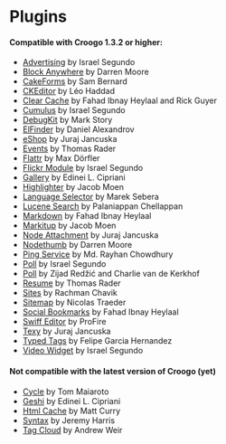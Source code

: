 # Plugins

#### Compatible with Croogo 1.3.2 or higher:

* [Advertising](http://github.com/chroposnos/Advertising-Croogo-Plugin "Manages ads (creation, monitoring). Every ad can redirect to a given URL and may register click counting.") by Israel Segundo
* [Block Anywhere](https://github.com/firecreek/BlockAnywhere "Put a block anywhere in Croogo") by Darren Moore
* [CakeForms](https://github.com/shihab-alain/croogo-cakeforms/ "An easy to use form plugin inspired by the amazing Cforms plugin for Wordpress.") by Sam Bernard
* [CKEditor](http://github.com/Scoup/geecktec_ckeditor) by Léo Haddad
* [Clear Cache](https://github.com/fahad19/clear_cache "CakePHP plugin/shell for deleting cache files") by Fahad  Ibnay Heylaal and Rick Guyer
* [Cumulus](http://github.com/chroposnos/cumulus "Creates and displays a block with a 3d tag cloud. It takes all the tags of the nodes.") by Israel Segundo
* [DebugKit](http://github.com/fahad19/debug_kit "Provides a debugging toolbar and enhanced debugging tools for CakePHP applications.") by Mark Story
* [ElFinder](http://github.com/azzzy/Croogo-ElFinder-Plugin "Plugin for replacing the default file manager with the ElFinder AJAX filemanage") by Daniel Alexandrov
* [eShop](http://github.com/elcuro/eshop) by Juraj Jancuska
* [Events](http://github.com/thoth/event "A plugin for creating/managing events") by Thomas Rader
* [Flattr](http://github.com/muxe/Croogo-Flattr-Plugin "A Croogo Plugin to add Flattr buttons to your posts") by Max Dörfler
* [Flickr Module](http://github.com/chroposnos/flickr_module "Displays random flickr public photos of a given user in a block.") by Israel Segundo
* [Gallery](http://github.com/phpedinei/gallery "This Gallery plugin for Croogo can create albums and upload photos") by Edinei L. Cipriani
* [Highlighter](http://github.com/jacmoe/highlighter "A plugin for Croogo CMS for code syntax highlighting.") by Jacob Moen
* [Language Selector](http://github.com/smarek/langbar "Creates Block of flags with labels, for easy way to change site's language.") by Marek Sebera
* [Lucene Search](http://github.com/palam/Croogo-Lucene-Search-Plugin "Search plugin for Croogo CMS using Zend_Search_Lucene") by Palaniappan Chellappan
* [Markdown](http://fahad19.com/blog/markdown-plugin "Markdown Plugin for Croogo CMS") by Fahad Ibnay Heylaal
* [Markitup](http://github.com/jacmoe/markitup "A plugin for using the markItUp! jQuery editor with Croogo CMS.") by Jacob Moen
* [Node Attachment](http://github.com/elcuro/nodeattachment "Attach various types of files to node") by Juraj Jancuska
* [Nodethumb](http://github.com/firecreek/nodethumb "This plugin for Croogo CMS will give you the ability to add thumbnails to any type of node.") by Darren Moore
* [Ping Service](http://github.com/rayhan/ping_service "A croogo plugin which updates ping servers when a content is created or updated.") by Md. Rayhan Chowdhury
* [Poll](http://github.com/chroposnos/poll "Croogo plugin to create and manage polls.") by Israel Segundo
* [Poll](http://github.com/primeminister/poll "Poll plugin for Croogo CMS") by Zijad Redžić and Charlie van de Kerkhof
* [Resume](https://github.com/thoth/resume "Resume is a free, open source, resume builder that sits on top of the Croogo content management system for PHP, released under [MIT License].") by Thomas Rader
* [Sites](https://github.com/rchavik/sites "This plugin enables multi-site support for Croogo") by Rachman Chavik
* [Sitemap](http://github.com/traedamatic/croogo_sitemap_plugin) by Nicolas Traeder
* [Social Bookmarks](http://github.com/fahad19/social_bookmarks "A plugin for Croogo CMS for showing graphical social bookmark links.") by Fahad Ibnay Heylaal
* [Swiff Editor](https://github.com/ProFire/Swiff-Editor-for-Croogo) by ProFire
* [Texy](http://github.com/elcuro/texy) by Juraj Jancuska
* [Typed Tags](http://scvgeo.com/blog/typed-tags-croogo-plugin) by Felipe Garcia Hernandez
* [Video Widget](http://github.com/chroposnos/video_widget) by Israel Segundo

#### Not compatible with the latest version of Croogo (yet)

* [Cycle](http://www.shift8creative.com/blog/cycle-plugin) by Tom Maiaroto
* [Geshi](http://github.com/phpedinei/geshi) by Edinei L. Cipriani
* [Html Cache](http://github.com/mcurry/html_cache) by Matt Curry
* [Syntax](http://codaset.com/jeremyharris/croogo-syntax-plugin) by Jeremy Harris
* [Tag Cloud](http://github.com/andruu/Croogo-Tagcloud-Plugin) by Andrew Weir